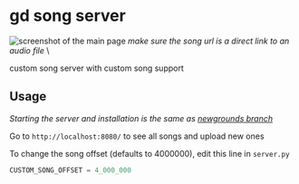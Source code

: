 # gd song server

![screenshot of the main page](https://i.imgur.com/WM4yWEE.png)
*make sure the song url is a direct link to an audio file* \

custom song server with custom song support

## Usage

*Starting the server and installation is the same as [newgrounds branch](https://github.com/matcool/gd-song-server/tree/newgrounds#usage)*

Go to `http://localhost:8080/` to see all songs and upload new ones

To change the song offset (defaults to 4000000), edit this line in `server.py`
```py
CUSTOM_SONG_OFFSET = 4_000_000
```